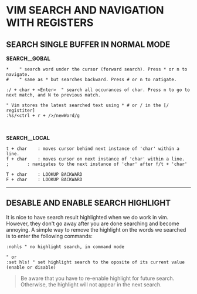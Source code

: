 VIM SEARCH AND NAVIGATION WITH REGISTERS
========================================

SEARCH SINGLE BUFFER IN NORMAL MODE
-----------------------------------

**SEARCH__GOBAL**
```vim
*    " search word under the cursor (forward search). Press * or n to navigate.
#    " same as * but searches backward. Press # or n to natigate.

:/ + char + <Enter>  " search all occurances of char. Press n to go to next match, and N to previous match. 

" Vim stores the latest searched text using * # or / in the [/ registiter]
:%s/<ctrl + r + />/newWord/g
```
<p>&nbsp;</p>

**SEARCH__LOCAL**
```text
t + char	: moves cursor behind next instance of 'char' within a line.
f + char	: moves cursor on next instance of 'char' within a line.
;		: navigates to the next instance of 'char' after f/t + 'char' 

T + char	: LOOKUP BACKWARD
F + char	: LOOKUP BACKWARD
```
---

DESABLE AND ENABLE SEARCH HIGHLIGHT
-----------------------------------
It is nice to have search result highlighted when we do work in vim. However, they don't go away after you are done searching and become annoying.
A simple way to remove the highlight on the words we searched is to enter the following commands: 
```vim
:nohls " no highlight search, in command mode

" or
:set hls! " set highlight search to the oposite of its current value (enable or disable)
```
> Be aware that you have to re-enable highlight for future search. Otherwise, the highlight will not appear in the next search.

